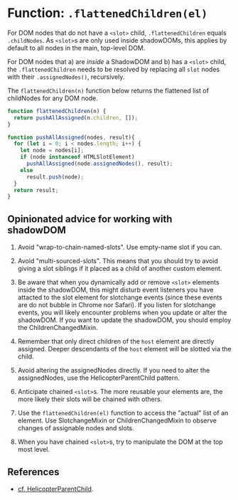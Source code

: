 # Function: `.flattenedChildren(el)`

For DOM nodes that do not have a `<slot>` child, `.flattenedChildren` equals `.childNodes`.
As `<slot>`s are only used inside shadowDOMs, 
this applies by default to all nodes in the main, top-level DOM.

For DOM nodes that a) are *inside* a ShadowDOM and b) has a `<slot>` child,
the `.flattenedChildren` needs to be resolved by replacing all `slot` nodes 
with their `.assignedNodes()`, recursively.

The `flattenedChildren(n)` function below returns the flattened list of childNodes
for any DOM node.

```javascript
function flattenedChildren(n) {
  return pushAllAssigned(n.children, []);
}

function pushAllAssigned(nodes, result){
  for (let i = 0; i < nodes.length; i++) {
    let node = nodes[i];
    if (node instanceof HTMLSlotElement)
      pushAllAssigned(node.assignedNodes(), result);
    else 
      result.push(node);
  }
  return result;
}
```

## Opinionated advice for working with shadowDOM
1. Avoid "wrap-to-chain-named-slots". Use empty-name slot if you can. 

2. Avoid "multi-sourced-slots". 
This means that you should try to avoid giving a slot siblings if it placed as a child
of another custom element. 

3. Be aware that when you dynamically add or remove `<slot>` elements 
inside the shadowDOM, this might disturb event listeners you have attacted to the slot element 
for slotchange events (since these events are do not bubble in Chrome nor Safari). 
If you listen for slotchange events, you will likely encounter problems when you update or alter the shadowDOM.
If you want to update the shadowDOM, you should employ the ChildrenChangedMixin.

4. Remember that only direct children of the `host` element are directly assigned.
Deeper descendants of the `host` element will be slotted via the child.

5. Avoid altering the assignedNodes directly. If you need to alter the assignedNodes, 
use the HelicopterParentChild pattern.

6. Anticipate chained `<slot>`s. The more reusable your elements are, 
the more likely their slots will be chained with others.

7. Use the `flattenedChildren(el)` function to access the "actual" list of an element.
Use SlotchangeMixin or ChildrenChangedMixin to observe changes of assignable nodes and slots.

8. When you have chained `<slot>`s, try to manipulate the DOM at the top most level.

## References
 * [cf. HelicopterParentChild](../chapter4/Pattern2_HelicopterParentChild.md). 
